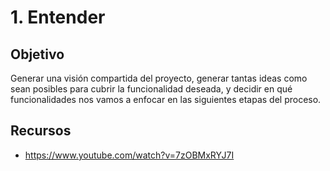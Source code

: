 # 1. Entender

## Objetivo

Generar una visión compartida del proyecto, generar tantas ideas como sean
posibles para cubrir la funcionalidad deseada, y decidir en qué
funcionalidades nos vamos a enfocar en las siguientes etapas del proceso.

## Recursos

- https://www.youtube.com/watch?v=7zOBMxRYJ7I
